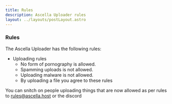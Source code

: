 ```yaml
---
title: Rules
description: Ascella Uploader rules
layout: ../layouts/postLayout.astro
---
```



### Rules

The Ascella Uploader has the following rules:

- Uploading rules
  - No form of pornography is allowed.
  - Spamming uploads is not allowed.
  - Uploading malware is not allowed.
  - By uploading a file you agree to these rules

You can snitch on people uploading things that are now allowed as per rules to rules@ascella.host or the discord